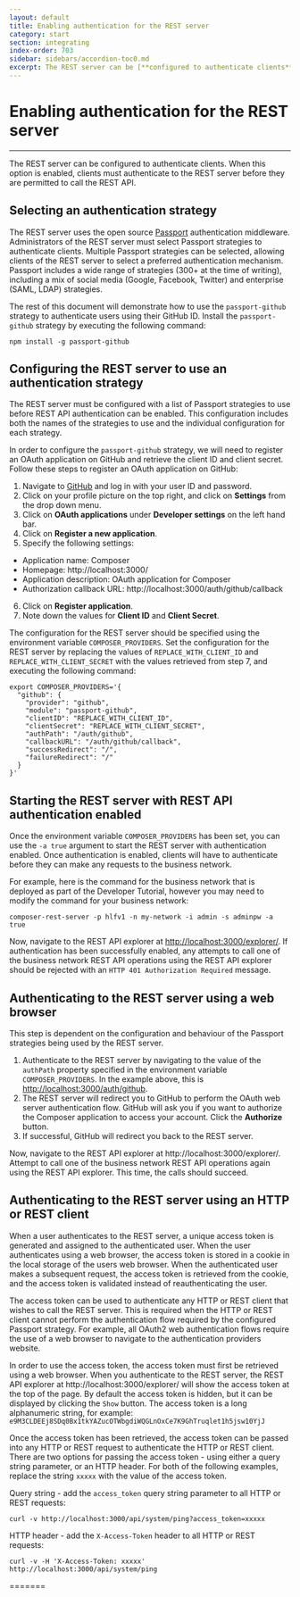 ```yaml
---
layout: default
title: Enabling authentication for the REST server
category: start
section: integrating
index-order: 703
sidebar: sidebars/accordion-toc0.md
excerpt: The REST server can be [**configured to authenticate clients**](./enabling-rest-authentication.html). When this option is enabled, clients must authenticate to the REST server before they are permitted to call the REST API.
---
```


# Enabling authentication for the REST server

---

The REST server can be configured to authenticate clients. When this option is enabled, clients must authenticate to the REST server before they are permitted to call the REST API.

## Selecting an authentication strategy

The REST server uses the open source [Passport](http://passportjs.org) authentication middleware. Administrators of the REST server must select Passport strategies to authenticate clients. Multiple Passport strategies can be selected, allowing clients of the REST server to select a preferred authentication mechanism. Passport includes a wide range of strategies (300+ at the time of writing), including a mix of social media (Google, Facebook, Twitter) and enterprise (SAML, LDAP) strategies.

The rest of this document will demonstrate how to use the `passport-github` strategy to authenticate users using their GitHub ID. Install the `passport-github` strategy by executing the following command:

    npm install -g passport-github

## Configuring the REST server to use an authentication strategy

The REST server must be configured with a list of Passport strategies to use before REST API authentication can be enabled. This configuration includes both the names of the strategies to use and the individual configuration for each strategy.

In order to configure the `passport-github` strategy, we will need to register an OAuth application on GitHub and retrieve the client ID and client secret. Follow these steps to register an OAuth application on GitHub:

1. Navigate to [GitHub](https://github.com) and log in with your user ID and password.
2. Click on your profile picture on the top right, and click on **Settings** from the drop down menu.
3. Click on **OAuth applications** under **Developer settings** on the left hand bar.
4. Click on **Register a new application**.
5. Specify the following settings:
  * Application name: Composer
  * Homepage: http://localhost:3000/
  * Application description: OAuth application for Composer
  * Authorization callback URL: http://localhost:3000/auth/github/callback
6. Click on **Register application**.
7. Note down the values for **Client ID** and **Client Secret**.

The configuration for the REST server should be specified using the environment variable `COMPOSER_PROVIDERS`. Set the configuration for the REST server by replacing the values of `REPLACE_WITH_CLIENT_ID` and `REPLACE_WITH_CLIENT_SECRET` with the values retrieved from step 7, and executing the following command:

    export COMPOSER_PROVIDERS='{
      "github": {
        "provider": "github",
        "module": "passport-github",
        "clientID": "REPLACE_WITH_CLIENT_ID",
        "clientSecret": "REPLACE_WITH_CLIENT_SECRET",
        "authPath": "/auth/github",
        "callbackURL": "/auth/github/callback",
        "successRedirect": "/",
        "failureRedirect": "/"
      }
    }'

## Starting the REST server with REST API authentication enabled

Once the environment variable `COMPOSER_PROVIDERS` has been set, you can use the `-a true` argument to start the REST server with authentication enabled. Once authentication is enabled, clients will have to authenticate before they can make any requests to the business network.

For example, here is the command for the business network that is deployed as part of the Developer Tutorial, however you may need to modify the command for your business network:

    composer-rest-server -p hlfv1 -n my-network -i admin -s adminpw -a true

Now, navigate to the REST API explorer at [http://localhost:3000/explorer/](http://localhost:3000/explorer/). If authentication has been successfully enabled, any attempts to call one of the business network REST API operations using the REST API explorer should be rejected with an `HTTP 401 Authorization Required` message.

## Authenticating to the REST server using a web browser

This step is dependent on the configuration and behaviour of the Passport strategies being used by the REST server.

1. Authenticate to the REST server by navigating to the value of the `authPath` property specified in the environment variable `COMPOSER_PROVIDERS`. In the example above, this is [http://localhost:3000/auth/github](http://localhost:3000/auth/github).
2. The REST server will redirect you to GitHub to perform the OAuth web server authentication flow. GitHub will ask you if you want to authorize the Composer application to access your account. Click the **Authorize** button.
3. If successful, GitHub will redirect you back to the REST server.

Now, navigate to the REST API explorer at http://localhost:3000/explorer/. Attempt to call one of the business network REST API operations again using the REST API explorer. This time, the calls should succeed.

## Authenticating to the REST server using an HTTP or REST client

When a user authenticates to the REST server, a unique access token is generated and assigned to the authenticated user. When the user authenticates using a web browser, the access token is stored in a cookie in the local storage of the users web browser. When the authenticated user makes a subsequent request, the access token is retrieved from the cookie, and the access token is validated instead of reauthenticating the user.

The access token can be used to authenticate any HTTP or REST client that wishes to call the REST server. This is required when the HTTP or REST client cannot perform the authentication flow required by the configured Passport strategy. For example, all OAuth2 web authentication flows require the use of a web browser to navigate to the authentication providers website.

In order to use the access token, the access token must first be retrieved using a web browser. When you authenticate to the REST server, the REST API explorer at http://localhost:3000/explorer/ will show the access token at the top of the page. By default the access token is hidden, but it can be displayed by clicking the `Show` button. The access token is a long alphanumeric string, for example: `e9M3CLDEEj8SDq0Bx1tkYAZucOTWbgdiWQGLnOxCe7K9GhTruqlet1h5jsw10YjJ`

Once the access token has been retrieved, the access token can be passed into any HTTP or REST request to authenticate the HTTP or REST client. There are two options for passing the access token - using either a query string parameter, or an HTTP header. For both of the following examples, replace the string `xxxxx` with the value of the access token.

Query string - add the `access_token` query string parameter to all HTTP or REST requests:

    curl -v http://localhost:3000/api/system/ping?access_token=xxxxx

HTTP header - add the `X-Access-Token` header to all HTTP or REST requests:

    curl -v -H 'X-Access-Token: xxxxx' http://localhost:3000/api/system/ping
=======
